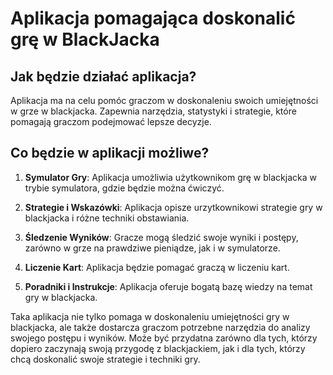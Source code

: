 # Aplikacja pomagająca doskonalić grę w BlackJacka

## Jak będzie działać aplikacja?
Aplikacja ma na celu pomóc graczom w doskonaleniu swoich umiejętności w grze w blackjacka. Zapewnia narzędzia, statystyki i strategie, które pomagają graczom podejmować lepsze decyzje.

## Co będzie w aplikacji możliwe?
1. **Symulator Gry**: Aplikacja umożliwia użytkownikom grę w blackjacka w trybie symulatora, gdzie będzie można ćwiczyć.

2. **Strategie i Wskazówki**: Aplikacja opisze urzytkownikowi strategie gry w blackjacka i różne techniki obstawiania.

3. **Śledzenie Wyników**: Gracze mogą śledzić swoje wyniki i postępy, zarówno w grze na prawdziwe pieniądze, jak i w symulatorze.

4. **Liczenie Kart**: Aplikacja będzie pomagać graczą w liczeniu kart.

5. **Poradniki i Instrukcje**: Aplikacja oferuje bogatą bazę wiedzy na temat gry w blackjacka.

Taka aplikacja nie tylko pomaga w doskonaleniu umiejętności gry w blackjacka, ale także dostarcza graczom potrzebne narzędzia do analizy swojego postępu i wyników. Może być przydatna zarówno dla tych, którzy dopiero zaczynają swoją przygodę z blackjackiem, jak i dla tych, którzy chcą doskonalić swoje strategie i techniki gry.
